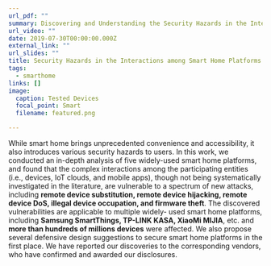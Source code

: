 ```yaml
---
url_pdf: ""
summary: Discovering and Understanding the Security Hazards in the Interactions between IoT Devices, Mobile Apps, and Clouds on Smart Home Platforms
url_video: ""
date: 2019-07-30T00:00:00.000Z
external_link: ""
url_slides: ""
title: Security Hazards in the Interactions among Smart Home Platforms
tags:
  - smarthome
links: []
image:
  caption: Tested Devices
  focal_point: Smart
  filename: featured.png

---
```

While smart home brings unprecedented convenience and accessibility, it also introduces various security hazards to users. In this work, we conducted an in-depth analysis of five widely-used smart home platforms, and found that the complex interactions among the participating entities (i.e., devices, IoT clouds, and mobile apps), though not being systematically investigated in the literature, are vulnerable to a spectrum of new attacks, including **remote device substitution, remote device hijacking, remote device DoS, illegal device occupation, and firmware theft**. The discovered vulnerabilities are applicable to multiple widely- used smart home platforms, including **Samsung SmartThings, TP-LINK KASA, XiaoMi MIJIA**, etc. and **more than hundreds of millions devices** were affected. We also propose several defensive design suggestions to secure smart home platforms in the first place. We have reported our discoveries to the corresponding vendors, who have confirmed and awarded our disclosures.
